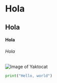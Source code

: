 # Hola
## Hola
#### Hola
###### Hola
![Image of Yaktocat](https://pnganime.com/web/image-thumbnails/276/589-lg.png)
``` python
print("Hello, world")
```
